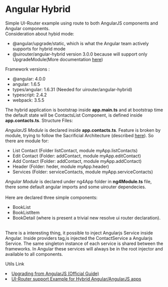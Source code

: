 <h1>Angular Hybrid</h1>
Simple UI-Router example using route to both AngularJS components and Angular components.
 <br/>
Consideration about hybid mode: 
<ul>
<li>@angular/upgrade/static, which is what the Angular team actively supports for hybrid mode </li>
<li>@uirouter/angular-hybrid version 3.0.0 because will support only UpgradeModule(More documentation <a href="https://github.com/ui-router/angular-hybrid">here</a>)</li>
</ul>

Framework versions :
<ul>
<li>@angular: 4.0.0</li>
<li>angular: 1.6.5</li>
<li>types/angular: 1.6.31 (Needed for uirouter/angular-hybrid)</li>
<li>typescript: 2.4.2 </li>
<li>webpack: 3.5.5 </li>
</ul>

The hybrid application is bootstrap inside <b>app.main.ts</b> and at bootstrap time the default state will be ContactsList Component, is defined inside <b>app.contacts.ts</b>. 
Structure Files: 

<i>AngularJS Module </i>is declared inside <b>app.contacts.ts</b>. 
Feature is broken by module, trying to follow the Sacrificial Architecture (described <a href="https://medium.com/@TheStrazz86/sacrificial-architecture-in-web-development-3926c0593fc8">here</a>).
So there are module for: 
<ul>
<li>List Contact (Folder listContact, module myApp.listContacts)</li>
<li>Edit Contact (Folder: addContact, module myApp.editContact)</li>
<li>Add Contact (Folder: addContact, module myApp.addContact)</li>
<li>Header (Folder: heder, module myApp.header)</li>
<li>Services (Folder: serviceContacts, module myApp.serviceContacts)</li>
</ul>


<i>Angular Module</i> is declared under ng4App folder in <b>ng4Module.ts</b> file, there some default angular imports and some uirouter dependecies. <br>
<br>
Here are declared three simple components:
<ul>
<li>BookList</li>
<li>BookListItem </li>
<li>BookDetail (where is present a trivial new resolve ui router declaration).  </li></li> 
</ul>
<br>
There is a interesting thing, it possible to inject Angularjs Service inside Angular. Inside providers tag,is injected the ContactService a Angularjs Service. 
The same singleton instance of each service is shared between the frameworks. In Angular these services will always be in the root injector and available to all components.



  
Utils Link 
<li><a href="https://angular.io/guide/upgrade">Upgrading from AngularJS (Official Guide)</a></li>
<li><a href="https://github.com/ui-router/angular-hybrid">UI-Router support Example for Hybrid Angular/AngularJS apps</a></li>
